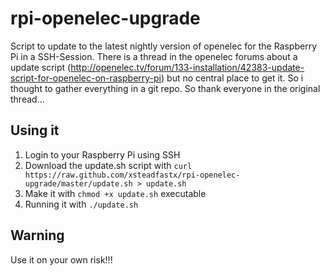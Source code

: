rpi-openelec-upgrade
====================

Script to update to the latest nightly version of openelec for the Raspberry Pi in a SSH-Session. There is a thread in the openelec forums about a update script (http://openelec.tv/forum/133-installation/42383-update-script-for-openelec-on-raspberry-pi) but no central place to get it. So i thought to gather everything in a git repo. So thank everyone in the original thread...

Using it
--------

1. Login to your Raspberry Pi using SSH
2. Download the update.sh script with `curl https://raw.github.com/xsteadfastx/rpi-openelec-upgrade/master/update.sh > update.sh`
3. Make it with `chmod +x update.sh` executable
4. Running it with `./update.sh`

Warning
-------

Use it on your own risk!!! 
